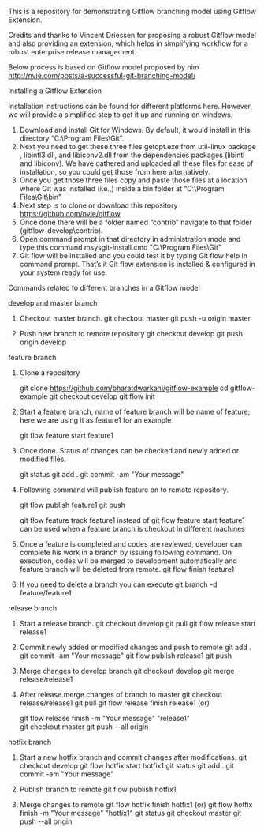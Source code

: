  This is a repository for demonstrating Gitflow branching model using Gitflow Extension.

Credits and thanks to Vincent Driessen for proposing a robust Gitflow model and also providing an extension, which helps in simplifying workflow for a robust enterprise release management.  

Below process is based on Gitflow model proposed by him http://nvie.com/posts/a-successful-git-branching-model/  

Installing a Gitflow Extension

Installation instructions can be found for different platforms here. However, we will provide a simplified step to get it up and running on windows. 

1.	Download and install Git for Windows. By default, it would install in this directory “C:\Program Files\Git”.
2.	Next you need to get these three files getopt.exe from  util-linux package , libintl3.dll, and libiconv2.dll from the dependencies packages (libintl and libiconv). We have gathered and uploaded all these files for ease of installation, so you could get those from here alternatively.
3.	Once you get those three files copy and paste those files at a location where Git was installed (i.e.,) inside a bin folder at “C:\Program Files\Git\bin”
4.	Next step is to clone or download this repository https://github.com/nvie/gitflow
5.	Once done there will be a folder named “contrib” navigate to that folder (gitflow-develop\contrib). 
6.	Open command prompt in that directory in administration mode and type this command 
msysgit-install.cmd "C:\Program Files\Git"
7.	Git flow will be installed and you could test it by typing Git flow help in command prompt. That’s it Git flow extension is installed & configured in your system ready for use.
 
Commands related to different branches in a Gitflow model
 
develop and master branch
 

1.	 Checkout master branch.
	git checkout master
	git push -u origin master

2.	Push new branch to remote repository
	git checkout develop
	git push origin develop


feature branch

1.	Clone a repository

	git clone https://github.com/bharatdwarkani/gitflow-example 
	cd gitflow-example
	git checkout develop
	git flow init

2.	Start a feature branch, name of feature branch will be name of feature; here we are using it as feature1 for an example

	git flow feature start feature1
 

3.	Once done. Status of changes can be checked and newly added or modified files.

	git status
	git add .
	git commit -am "Your message"

4.	Following command will publish feature on to remote repository.

	git flow publish feature1
	git push

    git flow feature track feature1 instead of git flow feature start feature1 can be used when a feature branch is checkout in different machines

5.	Once a feature is completed and codes are reviewed, developer can complete his work in a branch by issuing following command. On execution, codes will be merged to development automatically and feature branch will be deleted from remote.
	git flow finish feature1

6.	If you need to delete a branch you can execute
	git branch -d feature/feature1

release branch

1.	Start a release branch.
	git checkout develop
	git pull
	git flow release start release1

2.	Commit newly added or modified changes and push to remote
	git add .
	git commit -am "Your message"
	git flow publish release1
	git push

3.	Merge changes to develop branch
	git checkout develop
	git merge release/release1

4.	After release merge changes of branch to master
	git checkout release/release1
	git pull
	git flow release finish release1 (or)

	git flow release finish -m "Your message" "release1"  
	git checkout master
	git push --all origin

hotfix branch

1.	Start a new hotfix branch and commit changes after modifications.
	git checkout develop
	git flow hotfix start hotfix1
	git status
	git add .
	git commit -am "Your message"

2.	Publish branch to remote
	git flow publish hotfix1 

3.	Merge changes to remote
	git flow hotfix finish hotfix1 (or)
	git flow hotfix finish -m "Your message" "hotfix1" 
	git status
	git checkout master
	git push --all origin




